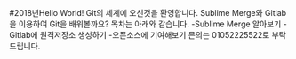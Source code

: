 ﻿#2018년Hello World!
Git의 세계에 오신것을 환영합니다.
Sublime Merge와 Gitlab을 이용하여 Git을 배워볼까요?
목차는 아래와 같습니다.
-Sublime Merge 알아보기
-Gitlab에 원격저장소 생성하기
-오픈소스에 기여해보기
믄의는 01052225522로 부탁드립니다.